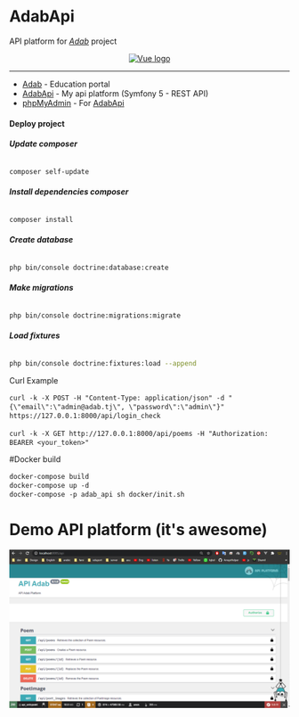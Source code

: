 # AdabApi
API platform for *[Adab](https://adab.ga/)* project

<p align="center">
    <a href="https://adab.ga/" target="_blank" rel="noopener noreferrer">
        <img width="100" src="https://adab.ga/_nuxt/assets/images/adab-logo.svg" alt="Vue logo">
    </a>
</p>

****
- [Adab](https://adabapi.ga/) - Education portal
- [AdabApi](https://adabapi.ga/) - My api platform (Symfony 5 - REST API)
- [phpMyAdmin](https://adabapi.ga/phpmyadmin/) - For [AdabApi](https://adabapi.ga/)


#### Deploy project

###### __Update composer__
```bash
composer self-update

```

###### __Install dependencies composer__
```bash
composer install

```

###### __Create database__
```bash
php bin/console doctrine:database:create

```

###### __Make migrations__
```bash
php bin/console doctrine:migrations:migrate

```
###### __Load fixtures__
```bash
php bin/console doctrine:fixtures:load --append

```

Curl Example
```
curl -k -X POST -H "Content-Type: application/json" -d "{\"email\":\"admin@adab.tj\", \"password\":\"admin\"}" https://127.0.0.1:8000/api/login_check

curl -k -X GET http://127.0.0.1:8000/api/poems -H "Authorization: BEARER <your_token>"

```

#Docker build
```
docker-compose build
docker-compose up -d
docker-compose -p adab_api sh docker/init.sh
```


# Demo API platform (it's awesome)
<p align="center">
    <img src="https://raw.githubusercontent.com/shamil8/adab-api/master/public/api-platform.png" alt="VarX image">
</p>